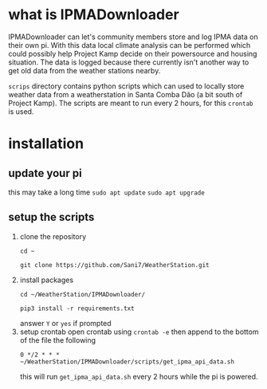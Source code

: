# what is IPMADownloader 
IPMADownloader can let's community members store and log IPMA data on their own pi. With this data local climate analysis can be performed which could possibly help Project Kamp decide on their powersource and housing situation. The data is logged because there currently isn't another way to get old data from the weather stations nearby.

`scrips` directory contains python scripts which can used to locally store weather data from a weatherstation in Santa Comba Dão (a bit south of Project Kamp).
The scripts are meant to run every 2 hours, for this `crontab` is used.

# installation
## update your pi
this may take a long time
```sudo apt update```
```sudo apt upgrade```

## setup the scripts
1.  clone the repository
    ```
    cd ~
    ```
    ```
    git clone https://github.com/Sani7/WeatherStation.git
    ```
2.  install packages
    ```
    cd ~/WeatherStation/IPMADownloader/
    ```
    ```
    pip3 install -r requirements.txt
    ```
    answer `Y` or `yes` if prompted
3.  setup crontab
    open crontab using
    `crontab -e`
    then append to the bottom of the file the following
    ```cron
    0 */2 * * * ~/WeatherStation/IPMADownloader/scripts/get_ipma_api_data.sh
    ```
    this will run `get_ipma_api_data.sh` every 2 hours while the pi is powered.
